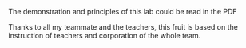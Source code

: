 The demonstration and principles of this lab could be read in the PDF

Thanks to all my teammate and the teachers, this fruit is based on the instruction of teachers and corporation of the whole team.
